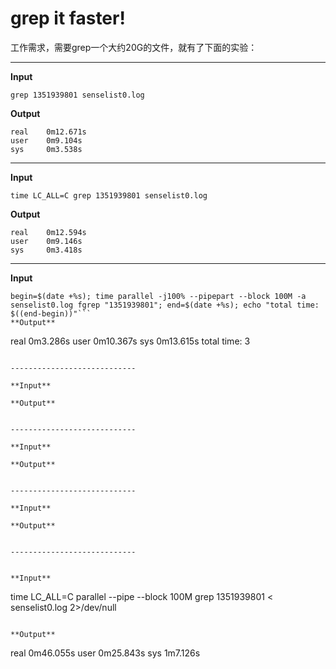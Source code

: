 grep it faster!
===============

工作需求，需要grep一个大约20G的文件，就有了下面的实验：

----------------------------

**Input**
```
grep 1351939801 senselist0.log
```
**Output**
```
real	0m12.671s
user	0m9.104s
sys     0m3.538s
```

----------------------------

**Input**
```
time LC_ALL=C grep 1351939801 senselist0.log
```
**Output**
```
real	0m12.594s
user	0m9.146s
sys     0m3.418s
```

----------------------------

**Input**
```
begin=$(date +%s); time parallel -j100% --pipepart --block 100M -a senselist0.log fgrep "1351939801"; end=$(date +%s); echo "total time: $((end-begin))"```
**Output**
```
real	0m3.286s
user	0m10.367s
sys     0m13.615s
total   time: 3
```

----------------------------

**Input**
```

```
**Output**
```

```

----------------------------

**Input**
```

```
**Output**
```

```

----------------------------

**Input**
```

```
**Output**
```

```

----------------------------


**Input**
```
time LC_ALL=C parallel --pipe --block 100M grep 1351939801 < senselist0.log 2>/dev/null
```

**Output**

```
real	0m46.055s
user	0m25.843s
sys     1m7.126s
```